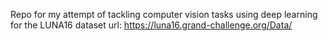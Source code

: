 Repo for my attempt of tackling computer vision tasks using deep learning for the LUNA16 dataset
url: https://luna16.grand-challenge.org/Data/